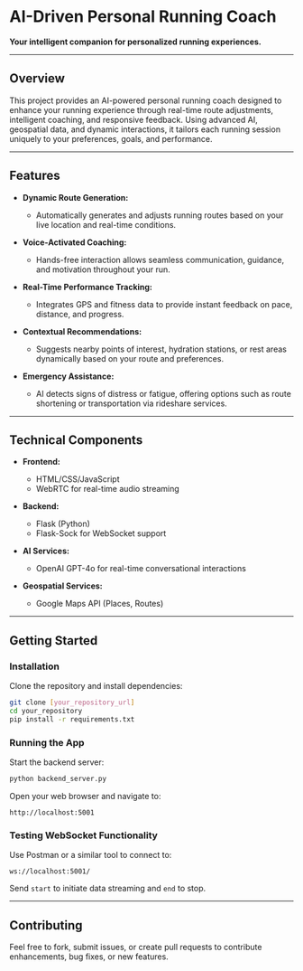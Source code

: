 # AI-Driven Personal Running Coach

**Your intelligent companion for personalized running experiences.**

---

## Overview

This project provides an AI-powered personal running coach designed to enhance your running experience through real-time route adjustments, intelligent coaching, and responsive feedback. Using advanced AI, geospatial data, and dynamic interactions, it tailors each running session uniquely to your preferences, goals, and performance.

---

## Features

- **Dynamic Route Generation:**
  - Automatically generates and adjusts running routes based on your live location and real-time conditions.

- **Voice-Activated Coaching:**
  - Hands-free interaction allows seamless communication, guidance, and motivation throughout your run.

- **Real-Time Performance Tracking:**
  - Integrates GPS and fitness data to provide instant feedback on pace, distance, and progress.

- **Contextual Recommendations:**
  - Suggests nearby points of interest, hydration stations, or rest areas dynamically based on your route and preferences.

- **Emergency Assistance:**
  - AI detects signs of distress or fatigue, offering options such as route shortening or transportation via rideshare services.

---

## Technical Components

- **Frontend:**
  - HTML/CSS/JavaScript
  - WebRTC for real-time audio streaming

- **Backend:**
  - Flask (Python)
  - Flask-Sock for WebSocket support

- **AI Services:**
  - OpenAI GPT-4o for real-time conversational interactions

- **Geospatial Services:**
  - Google Maps API (Places, Routes)

---

## Getting Started

### Installation

Clone the repository and install dependencies:

```sh
git clone [your_repository_url]
cd your_repository
pip install -r requirements.txt
```

### Running the App

Start the backend server:

```sh
python backend_server.py
```

Open your web browser and navigate to:

```
http://localhost:5001
```

### Testing WebSocket Functionality

Use Postman or a similar tool to connect to:

```
ws://localhost:5001/
```

Send `start` to initiate data streaming and `end` to stop.

---

## Contributing

Feel free to fork, submit issues, or create pull requests to contribute enhancements, bug fixes, or new features.

